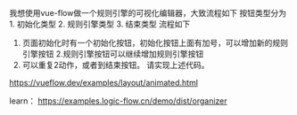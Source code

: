 我想使用vue-flow做一个规则引擎的可视化编辑器，大致流程如下
按钮类型分为1. 初始化类型 2. 规则引擎类型 3. 结束类型
流程如下
1. 页面初始化时有一个初始化按钮，初始化按钮上面有加号，可以增加新的规则引擎按钮
2.规则引擎按钮可以继续增加规则引擎按钮
3. 可以重复2动作，或者到结束按钮。
请实现上述代码。


https://vueflow.dev/examples/layout/animated.html

learn：
https://examples.logic-flow.cn/demo/dist/organizer
